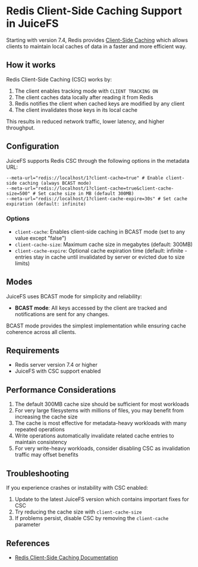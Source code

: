 # Redis Client-Side Caching Support in JuiceFS

Starting with version 7.4, Redis provides [Client-Side Caching](https://redis.io/docs/latest/develop/reference/client-side-caching/) which allows clients to maintain local caches of data in a faster and more efficient way.

## How it works

Redis Client-Side Caching (CSC) works by:
1. The client enables tracking mode with `CLIENT TRACKING ON`
2. The client caches data locally after reading it from Redis
3. Redis notifies the client when cached keys are modified by any client
4. The client invalidates those keys in its local cache

This results in reduced network traffic, lower latency, and higher throughput.

## Configuration

JuiceFS supports Redis CSC through the following options in the metadata URL:

```
--meta-url="redis://localhost/1?client-cache=true" # Enable client-side caching (always BCAST mode) 
--meta-url="redis://localhost/1?client-cache=true&client-cache-size=500" # Set cache size in MB (default 300MB) 
--meta-url="redis://localhost/1?client-cache-expire=30s" # Set cache expiration (default: infinite)
```

### Options

- `client-cache`: Enables client-side caching in BCAST mode (set to any value except "false")
- `client-cache-size`: Maximum cache size in megabytes (default: 300MB)
- `client-cache-expire`: Optional cache expiration time (default: infinite - entries stay in cache until invalidated by server or evicted due to size limits)

## Modes

JuiceFS uses BCAST mode for simplicity and reliability:

- **BCAST mode**: All keys accessed by the client are tracked and notifications are sent for any changes.

BCAST mode provides the simplest implementation while ensuring cache coherence across all clients.

## Requirements

- Redis server version 7.4 or higher
- JuiceFS with CSC support enabled

## Performance Considerations

1. The default 300MB cache size should be sufficient for most workloads
2. For very large filesystems with millions of files, you may benefit from increasing the cache size
3. The cache is most effective for metadata-heavy workloads with many repeated operations
4. Write operations automatically invalidate related cache entries to maintain consistency
5. For very write-heavy workloads, consider disabling CSC as invalidation traffic may offset benefits

## Troubleshooting

If you experience crashes or instability with CSC enabled:

1. Update to the latest JuiceFS version which contains important fixes for CSC
2. Try reducing the cache size with `client-cache-size`
3. If problems persist, disable CSC by removing the `client-cache` parameter

## References

- [Redis Client-Side Caching Documentation](https://redis.io/docs/latest/develop/reference/client-side-caching/)
